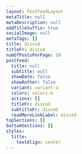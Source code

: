 ```yaml
---
layout: PostFeedLayout
metaTitle: null
metaDescription: null
addTitleSuffix: true
socialImage: null
metaTags: []
title: discod
titleFr: discod
numOfPostsPerPage: 10
postFeed:
  title: null
  subtitle: null
  showDate: false
  showAuthor: false
  variant: variant-a
  colors: colors-b
  actions: []
  titleFr: discod
  subtitleFr: discod
  readMoreLinkLabel: discod
topSections: []
bottomSections: []
styles:
  title:
    textAlign: center
---
```

